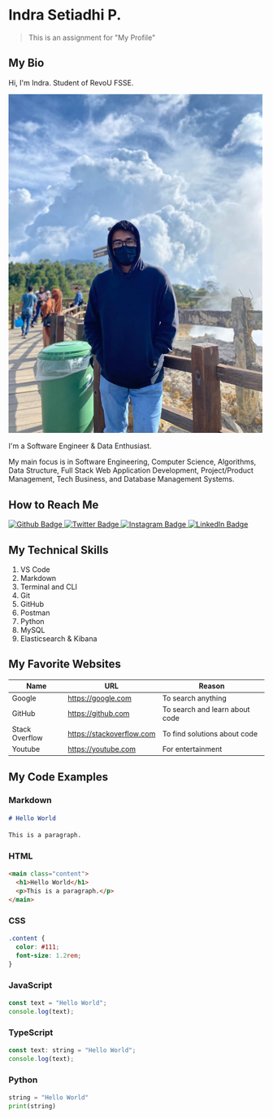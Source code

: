 # Indra Setiadhi P.

> This is an assignment for "My Profile"

## My Bio

Hi, I'm Indra. Student of RevoU FSSE.

<img src="assets/photo.jpeg" width="500"/>

I'm a Software Engineer & Data Enthusiast.

My main focus is in Software Engineering, Computer Science, Algorithms, Data Structure, Full Stack Web Application Development, Project/Product Management, Tech Business, and Database Management Systems.

## How to Reach Me

<div id="badges">
  <a href="https://github.com/indrasetiadhi4">
    <img src="https://img.shields.io/badge/Github-black?style=for-the-badge&logo=github&logoColor=white" alt="Github Badge"/>
  </a>
  <a href="https://twitter.com/indrasetiadhi">
    <img src="https://img.shields.io/badge/Twitter-blue?style=for-the-badge&logo=twitter&logoColor=white" alt="Twitter Badge"/>
  </a>
  <a href="https://www.instagram.com/indrasetiadhi">
    <img src="https://img.shields.io/badge/Instagram-brown?style=for-the-badge&logo=youtube&logoColor=#fb3958" alt="Instagram Badge"/>
  </a>
  <a href="https://linkedin.com/in/indrasetiadhi">
    <img src="https://img.shields.io/badge/LinkedIn-blue?style=for-the-badge&logo=linkedin&logoColor=white" alt="LinkedIn Badge"/>
  </a>
</div>

## My Technical Skills

1. VS Code
2. Markdown
3. Terminal and CLI
4. Git
5. GitHub
6. Postman
7. Python
8. MySQL
9. Elasticsearch & Kibana

## My Favorite Websites

| Name           | URL                         | Reason                             |
| -------------- | --------------------------- | ---------------------------------- |
| Google         | <https://google.com>        | To search anything                 |
| GitHub         | <https://github.com>        | To search and learn about code     |
| Stack Overflow | <https://stackoverflow.com> | To find solutions about code       |
| Youtube        | <https://youtube.com>       | For entertainment                  |

## My Code Examples

### Markdown

```markdown
# Hello World

This is a paragraph.
```

### HTML

```html
<main class="content">
  <h1>Hello World</h1>
  <p>This is a paragraph.</p>
</main>
```

### CSS

```css
.content {
  color: #111;
  font-size: 1.2rem;
}
```

### JavaScript

```js
const text = "Hello World";
console.log(text);
```

### TypeScript

```js
const text: string = "Hello World";
console.log(text);
```

### Python

```py
string = "Hello World"
print(string)
```
